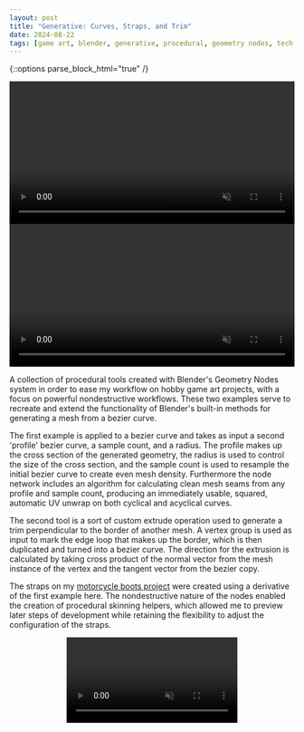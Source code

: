 ```yaml
---
layout: post
title: "Generative: Curves, Straps, and Trim"
date: 2024-08-22
tags: [game art, blender, generative, procedural, geometry nodes, tech art]
---
```

<style>img[src*="#preview"]{display:block; margin:auto; width:80%}</style>
<style>video{width:100%;display:block;margin:auto}div.entry{display:inline-block;padding-top:40px}</style>
<style>.body{width:60%}</style>
{::options parse_block_html="true" /}

<div class="row">
<div class="6u 12u$(mobile)">
<video autoplay muted loop>
    <source src="{{site.url}}/code/nodes_2023/nodes_belt.mp4" type="video/mp4">
</video>
</div>
<div class="6u 12u$(mobile)">
<video autoplay muted loop>
    <source src="{{site.url}}/code/nodes_2023/nodes_trim.mp4" type="video/mp4">
</video>
</div>
</div>
<p></p>
A collection of procedural tools created with Blender's Geometry Nodes system in order to ease my workflow on hobby game art projects, with a focus on powerful nondestructive workflows. These two examples serve to recreate and extend the functionality of Blender's built-in methods for generating a mesh from a bezier curve.  

The first example is applied to a bezier curve and takes as input a second 'profile' bezier curve, a sample count, and a radius. The profile makes up the cross section of the generated geometry, the radius is used to control the size of the cross section, and the sample count is used to resample the initial bezier curve to create even mesh density. Furthermore the node network includes an algorithm for calculating clean mesh seams from any profile and sample count, producing an immediately usable, squared, automatic UV unwrap on both cyclical and acyclical curves.  

The second tool is a sort of custom extrude operation used to generate a trim perpendicular to the border of another mesh. A vertex group is used as input to mark the edge loop that makes up the border, which is then duplicated and turned into a bezier curve. The direction for the extrusion is calculated by taking cross product of the normal vector from the mesh instance of the vertex and the tangent vector from the bezier copy.  

The straps on my [motorcycle boots project]({{site.url}}/2024/08/22/boots.html) were created using a derivative of the first example here. The nondestructive nature of the nodes enabled the creation of procedural skinning helpers, which allowed me to preview later steps of development while retaining the flexibility to adjust the configuration of the straps.

<video autoplay muted loop class="body">
    <source src="{{site.url}}/code/nodes_2023/nodes_boots.mp4#body" type="video/mp4">
</video>
